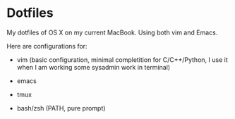 # Dotfiles
My dotfiles of OS X on my current MacBook. 
Using both vim and Emacs.

Here are configurations for:
- vim (basic configuration, minimal completition for C/C++/Python, 
       I use it when I am working some sysadmin work in terminal)
- emacs

- tmux

- bash/zsh (PATH, pure prompt)

